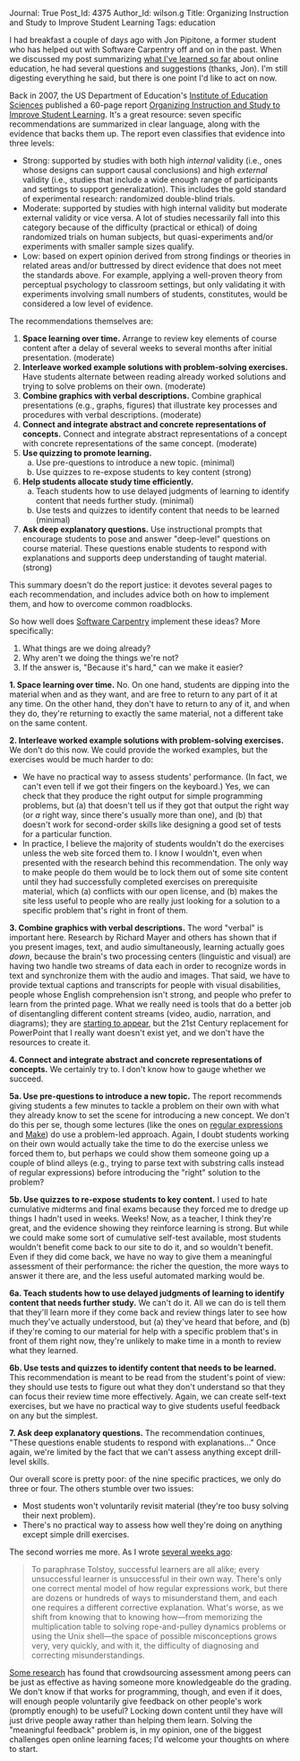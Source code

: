 Journal: True
Post_Id: 4375
Author_Id: wilson.g
Title: Organizing Instruction and Study to Improve Student Learning
Tags: education

<p>I had breakfast a couple of days ago with Jon Pipitone, a former student who has helped out with Software Carpentry off and on in the past. When we discussed my post summarizing <a href="{{root_path}}/blog/2011/12/what-ive-learned-so-far.html">what I've learned so far</a> about online education, he had several questions and suggestions (thanks, Jon). I'm still digesting everything he said, but there is one point I'd like to act on now.</p>
<p>Back in 2007, the US Department of Education's <a href="http://ies.ed.gov">Institute of Education Sciences</a> published a 60-page report <a href="http://ies.ed.gov/ncee/wwc/practiceguide.aspx?sid=1">Organizing Instruction and Study to Improve Student Learning</a>. It's a great resource: seven specific recommendations are summarized in clear language, along with the evidence that backs them up. The report even classifies that evidence into three levels:</p>
<ul>
<li>Strong: supported by studies with both high <em>internal</em> validity (i.e., ones whose designs can support causal conclusions) and high <em>external</em> validity (i.e., studies that include a wide enough range of participants and settings to support generalization). This includes the gold standard of experimental research: randomized double-blind trials.</li>
<li>Moderate: supported by studies with high internal validity but moderate external validity or vice versa. A lot of studies necessarily fall into this category because of the difficulty (practical or ethical) of doing randomized trials on human subjects, but quasi-experiments and/or experiments with smaller sample sizes qualify.</li>
<li>Low: based on expert opinion derived from strong findings or theories in related areas and/or buttressed by direct evidence that does not meet the standards above. For example, applying a well-proven theory from perceptual psychology to classroom settings, but only validating it with experiments involving small numbers of students, constitutes, would be considered a low level of evidence.</li>
</ul>
<p>The recommendations themselves are:</p>
<ol>
<li><strong>Space learning over time.</strong> Arrange to review key elements of course content after a delay of several weeks to several months after initial presentation. (moderate)</li>
<li><strong>Interleave worked example solutions with problem-solving exercises.</strong> Have students alternate between reading already worked solutions and trying to solve problems on their own. (moderate)</li>
<li><strong>Combine graphics with verbal descriptions.</strong> Combine graphical presentations (e.g., graphs, figures) that illustrate key processes and procedures with verbal descriptions. (moderate)</li>
<li><strong>Connect and integrate abstract and concrete representations of concepts.</strong> Connect and integrate abstract representations of a concept with concrete representations of the same concept. (moderate)</li>
<li><strong>Use quizzing to promote learning.</strong>
<ol type="a">
<li>Use pre-questions to introduce a new topic. (minimal)</li>
<li>Use quizzes to re-expose students to key content (strong)</li>
</ol>
</li>
<li><strong>Help students allocate study time efficiently.</strong>
<ol type="a">
<li>Teach students how to use delayed judgments of learning to identify content that needs further study. (minimal)</li>
<li>Use tests and quizzes to identify content that needs to be learned (minimal)</li>
</ol>
</li>
<li><strong>Ask deep explanatory questions.</strong> Use instructional prompts that encourage students to pose and answer "deep-level" questions on course material. These questions enable students to respond with explanations and supports deep understanding of taught material. (strong)</li>
</ol>
<p>This summary doesn't do the report justice: it devotes several pages to each recommendation, and includes advice both on how to implement them, and how to overcome common roadblocks.</p>
<p>So how well does <a href="http://software-carpentry.org">Software Carpentry</a> implement these ideas? More specifically:</p>
<ol>
<li>What things are we doing already?</li>
<li>Why aren't we doing the things we're not?</li>
<li>If the answer is, "Because it's hard," can we make it easier?</li>
</ol>
<p><strong>1. Space learning over time.</strong> No. On one hand, students are dipping into the material when and as they want, and are free to return to any part of it at any time. On the other hand, they don't have to return to any of it, and when they do, they're returning to exactly the same material, not a different take on the same content.</p>
<p><strong>2. Interleave worked example solutions with problem-solving exercises.</strong> We don't do this now. We could provide the worked examples, but the exercises would be much harder to do:</p>
<ul>
<li>We have no practical way to assess students' performance. (In fact, we can't even tell if we got their fingers on the keyboard.) Yes, we can check that they produce the right output for simple programming problems, but (a) that doesn't tell us if they got that output the right way (or <em>a</em> right way, since there's usually more than one), and (b) that doesn't work for second-order skills like designing a good set of tests for a particular function.</li>
<li>In practice, I believe the majority of students wouldn't do the exercises unless the web site forced them to. I know I wouldn't, even when presented with the research behind this recommendation. The only way to make people do them would be to lock them out of some site content until they had successfully completed exercises on prerequisite material, which (a) conflicts with our open license, and (b) makes the site less useful to people who are really just looking for a solution to a specific problem that's right in front of them.</li>
</ul>
<p><strong>3. Combine graphics with verbal descriptions.</strong> The word "verbal" is important here. Research by Richard Mayer and others has shown that if you present images, text, and audio simultaneously, learning actually goes <em>down</em>, because the brain's two processing centers (linguistic and visual) are having two handle two streams of data each in order to recognize words in text and synchronize them with the audio and images. That said, we have to provide textual captions and transcripts for people with visual disabilities, people whose English comprehension isn't strong, and people who prefer to learn from the printed page. What we really need is tools that do a better job of disentangling different content streams (video, audio, narration, and diagrams); they are <a href="http://popcornjs.org/">starting to appear</a>, but the 21st Century replacement for PowerPoint that I really want doesn't exist yet, and we don't have the resources to create it.</p>
<p><strong>4. Connect and integrate abstract and concrete representations of concepts.</strong> We certainly try to. I don't know how to gauge whether we succeed.</p>
<p><strong>5a. Use pre-questions to introduce a new topic.</strong> The report recommends giving students a few minutes to tackle a problem on their own with what they already know to set the scene for introducing a new concept. We don't do this per se, though some lectures (like the ones on <a href="/4_0/regexp/">regular expressions</a> and <a href="/4_0/make/">Make</a>) do use a problem-led approach. Again, I doubt students working on their own would actually take the time to do the exercise unless we forced them to, but perhaps we could show them someone going up a couple of blind alleys (e.g., trying to parse text with substring calls instead of regular expressions) before introducing the "right" solution to the problem?</p>
<p><strong>5b. Use quizzes to re-expose students to key content.</strong> I used to hate cumulative midterms and final exams because they forced me to dredge up things I hadn't used in weeks. Weeks! Now, as a teacher, I think they're great, and the evidence showing they reinforce learning is strong. But while we could make some sort of cumulative self-test available, most students wouldn't benefit come back to our site to do it, and so wouldn't benefit. Even if they did come back, we have no way to give them a meaningful assessment of their performance: the richer the question, the more ways to answer it there are, and the less useful automated marking would be.</p>
<p><strong>6a. Teach students how to use delayed judgments of learning to identify content that needs further study.</strong> We can't do it. All we can do is tell them that they'll learn more if they come back and review things later to see how much they've actually understood, but (a) they've heard that before, and (b) if they're coming to our material for help with a specific problem that's in front of them right now, they're unlikely to make time in a month to review what they learned.</p>
<p><strong>6b. Use tests and quizzes to identify content that needs to be learned.</strong> This recommendation is meant to be read from the student's point of view: they should use tests to figure out what they don't understand so that they can focus their review time more effectively. Again, we can create self-text exercises, but we have no practical way to give students useful feedback on any but the simplest.</p>
<p><strong>7. Ask deep explanatory questions.</strong> The recommendation continues, "These questions enable students to respond with explanations..." Once again, we're limited by the fact that we can't assess anything except drill-level skills.</p>
<p>Our overall score is pretty poor: of the nine specific practices, we only do three or four. The others stumble over two issues:</p>
<ul>
<li>Most students won't voluntarily revisit material (they're too busy solving their next problem).</li>
<li>There's no practical way to assess how well they're doing on anything except simple drill exercises.</li>
</ul>
<p>The second worries me more. As I wrote <a href="{{root_path}}/blog/2011/11/the-ladder-of-abstraction-and-the-future-of-online-teaching.html">several weeks ago</a>:</p>
<blockquote><p>To paraphrase Tolstoy, successful learners are all alike; every unsuccessful learner is unsuccessful in their own way. There's only one correct mental model of how regular expressions work, but there are dozens or hundreds of ways to misunderstand them, and each one requires a different corrective explanation. What's worse, as we shift from knowing that to knowing how&mdash;from memorizing the multiplication table to solving rope-and-pulley dynamics problems or using the Unix shell&mdash;the space of possible misconceptions grows very, very quickly, and with it, the difficulty of diagnosing and correcting misunderstandings.</p></blockquote>
<p><a href="http://www.teaching.utoronto.ca/teaching/essentialinformation/profiles-innovation/peer-assessment.htm">Some research</a> has found that crowdsourcing assessment among peers can be just as effective as having someone more knowledgeable do the grading. We don't know if that works for programming, though, and even if it does, will enough people voluntarily give feedback on other people's work (promptly enough) to be useful? Locking down content until they have will just drive people away rather than helping them learn. Solving the "meaningful feedback" problem is, in my opinion, one of the biggest challenges open online learning faces; I'd welcome your thoughts on where to start.</p>
